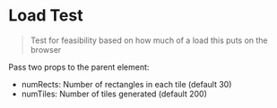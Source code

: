 # Load Test

> Test for feasibility based on how much of a load this puts on the browser

Pass two props to the parent element:

- numRects: Number of rectangles in each tile (default 30)
- numTiles: Number of tiles generated (default 200)
